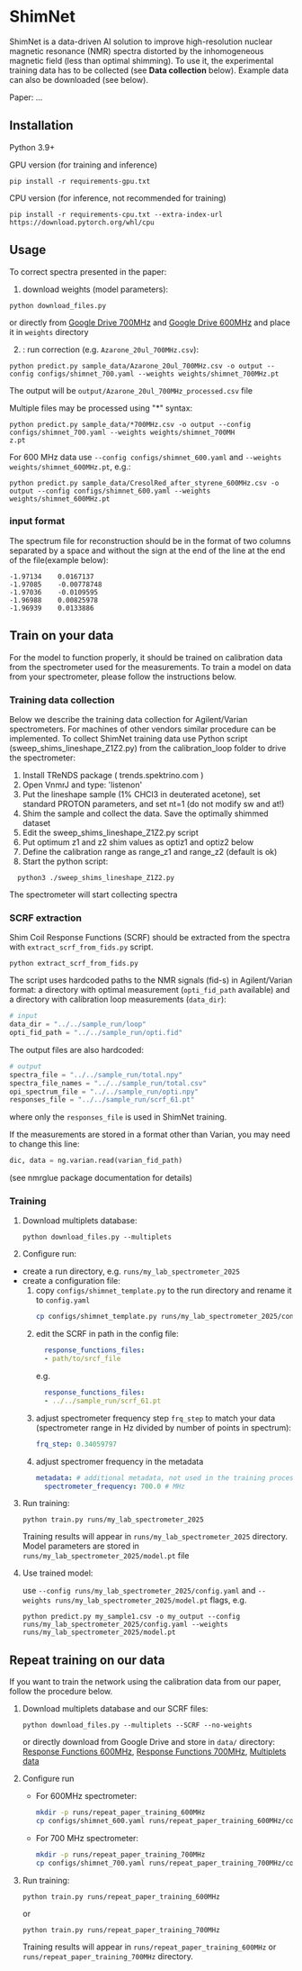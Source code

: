 # ShimNet
ShimNet is a data-driven AI solution to improve high-resolution nuclear magnetic resonance (NMR) spectra
distorted by the inhomogeneous magnetic field (less than optimal shimming). To use it, the experimental training data has to be collected (see **Data collection** below).
Example data can also be downloaded (see below). 

Paper: ...

## Installation

Python 3.9+

GPU version (for training and inference)
```
pip install -r requirements-gpu.txt
```

CPU version (for inference, not recommended for training)
```
pip install -r requirements-cpu.txt --extra-index-url https://download.pytorch.org/whl/cpu
```

## Usage
To correct spectra presented in the paper:
1. download weights (model parameters):
```
python download_files.py
```
or directly from [Google Drive 700MHz](https://drive.google.com/uc?export=download&id=17fTNWl7YW6mPbbZWga0EfdoF_6S8fCke) and [Google Drive 600MHz](https://drive.google.com/uc?export=download&id=1_VxOpFGJcFsOa5DHOW2GJbP8RvHCmC1N) and place it in `weights` directory


2. : run correction (e.g. `Azarone_20ul_700MHz.csv`):
```
python predict.py sample_data/Azarone_20ul_700MHz.csv -o output --config configs/shimnet_700.yaml --weights weights/shimnet_700MHz.pt
```
The output will be `output/Azarone_20ul_700MHz_processed.csv` file

Multiple files may be processed using "*" syntax:
```
python predict.py sample_data/*700MHz.csv -o output --config configs/shimnet_700.yaml --weights weights/shimnet_700MH
z.pt
```

For 600 MHz data use `--config configs/shimnet_600.yaml` and  `--weights weights/shimnet_600MHz.pt`, e.g.:

```
python predict.py sample_data/CresolRed_after_styrene_600MHz.csv -o output --config configs/shimnet_600.yaml --weights weights/shimnet_600MHz.pt
```

### input format

The spectrum file for reconstruction should be in the format of two columns separated by a space and without the sign at the end of the line at the end of the file(example below):
```csv
-1.97134	0.0167137	
-1.97085	-0.00778748	
-1.97036	-0.0109595	
-1.96988	0.00825978	
-1.96939	0.0133886	
```

## Train on your data

For the model to function properly, it should be trained on calibration data from the spectrometer used for the measurements. To train a model on data from your spectrometer, please follow the instructions below.

### Training data collection

Below we describe the training data collection for Agilent/Varian spectrometers. For machines of other vendors similar procedure can be implemented.
To collect ShimNet training data use Python script (sweep_shims_lineshape_Z1Z2.py) from the calibration_loop folder to drive the spectrometer:
 1. Install TReNDS package ( trends.spektrino.com )
 2. Open VnmrJ and type: 'listenon'
 3. Put the lineshape sample (1% CHCl3 in deuterated acetone), set standard PROTON parameters, and set nt=1 (do not modify sw and at!)
 4. Shim the sample and collect the data. Save the optimally shimmed dataset
 5. Edit the sweep_shims_lineshape_Z1Z2.py script
 6. Put optimum z1 and z2 shim values as optiz1 and optiz2 below
 7. Define the calibration range as range_z1 and range_z2 (default is ok)
 8. Start the python script:
   ```
     python3 ./sweep_shims_lineshape_Z1Z2.py
   ```
   The spectrometer will start collecting spectra

### SCRF extraction
Shim Coil Response Functions (SCRF) should be extracted from the spectra with `extract_scrf_from_fids.py` script.
```
python extract_scrf_from_fids.py
```

The script uses hardcoded paths to the NMR signals (fid-s) in Agilent/Varian format: a directory with optimal measurement (`opti_fid_path` available) and a directory with calibration loop measurements (`data_dir`):
```python
# input
data_dir = "../../sample_run/loop"
opti_fid_path = "../../sample_run/opti.fid"

```

The output files are also hardcoded:
```python
# output
spectra_file = "../../sample_run/total.npy"
spectra_file_names = "../../sample_run/total.csv"
opi_spectrum_file = "../../sample_run/opti.npy"
responses_file = "../../sample_run/scrf_61.pt"
```
where only the `responses_file` is used in ShimNet training.

If the measurements are stored in a format other than Varian, you may need to change this line:
```python
dic, data = ng.varian.read(varian_fid_path)
```
(see nmrglue package documentation for details)

### Training

1. Download multiplets database:
    ```
    python download_files.py --multiplets
    ```
2. Configure run:
  - create a run directory, e.g. `runs/my_lab_spectrometer_2025`
  - create a configuration file:
    1. copy `configs/shimnet_template.py` to the run directory and rename it to `config.yaml`
       ```bash
       cp configs/shimnet_template.py runs/my_lab_spectrometer_2025/config.yaml
       ```
    2. edit the SCRF in path in the config file:
       ```yaml
         response_functions_files:
         - path/to/srcf_file
       ```
       e.g.
       ```yaml
         response_functions_files:
         - ../../sample_run/scrf_61.pt
       ```
    3. adjust spectrometer frequency step `frq_step` to match your data (spectrometer range in Hz divided by number of points in spectrum):
        ```yaml
        frq_step: 0.34059797
        ```
    4. adjust spectromer frequency in the metadata
        ```yaml
        metadata: # additional metadata, not used in the training process
          spectrometer_frequency: 700.0 # MHz
        ```
3. Run training:
    ```
    python train.py runs/my_lab_spectrometer_2025
    ```
    Training results will appear in `runs/my_lab_spectrometer_2025` directory.
    Model parameters are stored in `runs/my_lab_spectrometer_2025/model.pt` file
4. Use trained model:

    use `--config runs/my_lab_spectrometer_2025/config.yaml` and  `--weights runs/my_lab_spectrometer_2025/model.pt` flags, e.g.
    ```
    python predict.py my_sample1.csv -o my_output --config runs/my_lab_spectrometer_2025/config.yaml --weights runs/my_lab_spectrometer_2025/model.pt
    ```



## Repeat training on our data

If you want to train the network using the calibration data from our paper, follow the procedure below.

1. Download multiplets database and our SCRF files:
    ```
    python download_files.py --multiplets --SCRF --no-weights
    ```
    or directly download from Google Drive and store in `data/` directory: [Response Functions 600MHz](https://drive.google.com/file/d/1J-DsPtaITXU3TFrbxaZPH800U1uIiwje/view?usp=sharing), [Response Functions 700MHz](https://drive.google.com/file/d/113al7A__yYALx_2hkESuzFIDU3feVtNY/view?usp=sharing), [Multiplets data](https://drive.google.com/file/d/1QGvV-Au50ZxaP1vFsmR_auI299Dw-Wrt/view?usp=sharing)

2. Configure run
    - For 600MHz spectrometer:
      ```bash
      mkdir -p runs/repeat_paper_training_600MHz
      cp configs/shimnet_600.yaml runs/repeat_paper_training_600MHz/config.yaml
      ```
    - For 700 MHz spectrometer:
      ```bash
      mkdir -p runs/repeat_paper_training_700MHz
      cp configs/shimnet_700.yaml runs/repeat_paper_training_700MHz/config.yaml
      ```
3. Run training:
    ```
    python train.py runs/repeat_paper_training_600MHz
    ```
    or
    ```
    python train.py runs/repeat_paper_training_700MHz
    ```
    Training results will appear in `runs/repeat_paper_training_600MHz` or `runs/repeat_paper_training_700MHz` directory.

